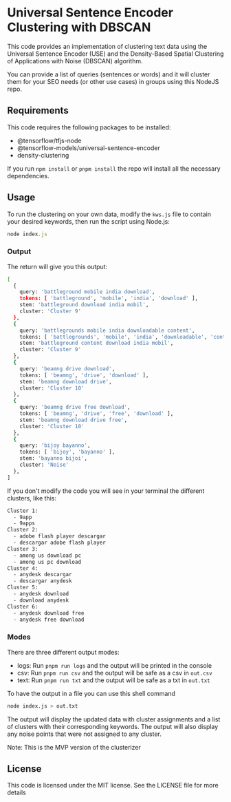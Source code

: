 # Universal Sentence Encoder Clustering with DBSCAN
This code provides an implementation of clustering text data using the Universal Sentence Encoder (USE) and the Density-Based Spatial Clustering of Applications with Noise (DBSCAN) algorithm.

You can provide a list of queries (sentences or words) and it will cluster them for your SEO needs (or other use cases) in groups using this NodeJS repo. 

## Requirements
This code requires the following packages to be installed:

* @tensorflow/tfjs-node
* @tensorflow-models/universal-sentence-encoder
* density-clustering

If you run `npm install` or `pnpm install` the repo will install all the necessary dependencies.


## Usage
To run the clustering on your own data, modify the `kws.js` file to contain your desired keywords, then run the script using Node.js:

```js
node index.js
```

### Output

The return will give you this output:

```sh
[
  {
    query: 'battleground mobile india download',
    tokens: [ 'battleground', 'mobile', 'india', 'download' ],
    stem: 'battleground download india mobil',
    cluster: 'Cluster 9'
  },
  {
    query: 'battlegrounds mobile india downloadable content',
    tokens: [ 'battlegrounds', 'mobile', 'india', 'downloadable', 'content' ],
    stem: 'battleground content download india mobil',
    cluster: 'Cluster 9'
  },
  {
    query: 'beamng drive download',
    tokens: [ 'beamng', 'drive', 'download' ],
    stem: 'beamng download drive',
    cluster: 'Cluster 10'
  },
  {
    query: 'beamng drive free download',
    tokens: [ 'beamng', 'drive', 'free', 'download' ],
    stem: 'beamng download drive free',
    cluster: 'Cluster 10'
  },
  {
    query: 'bijoy bayanno',
    tokens: [ 'bijoy', 'bayanno' ],
    stem: 'bayanno bijoi',
    cluster: 'Noise'
  },
]
```

If you don't modify the code you will see in your terminal the different clusters, like this:

```sh
Cluster 1:
  - 9app
  - 9apps
Cluster 2:
  - adobe flash player descargar
  - descargar adobe flash player
Cluster 3:
  - among us download pc
  - among us pc download
Cluster 4:
  - anydesk descargar
  - descargar anydesk
Cluster 5:
  - anydesk download
  - download anydesk
Cluster 6:
  - anydesk download free
  - anydesk free download
```
### Modes
There are three different output modes:
* logs: Run `pnpm run logs` and the output will be printed in the console
* csv: Run `pnpm run csv` and the output will be safe as a csv in `out.csv`
* text: Run `pnpm run txt` and the output will be safe as a txt in `out.txt`

To have the output in a file you can use this shell command
```sh
node index.js > out.txt
```

The output will display the updated data with cluster assignments and a list of clusters with their corresponding keywords. The output will also display any noise points that were not assigned to any cluster.

Note: This is the MVP version of the clusterizer

## License
This code is licensed under the MIT license. See the LICENSE file for more details
